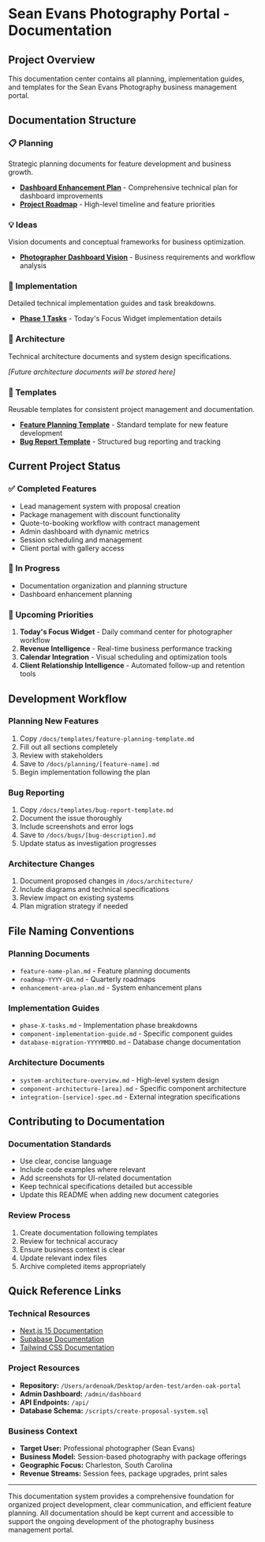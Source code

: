 # Sean Evans Photography Portal - Documentation

## **Project Overview**
This documentation center contains all planning, implementation guides, and templates for the Sean Evans Photography business management portal.

## **Documentation Structure**

### **📋 Planning**
Strategic planning documents for feature development and business growth.

- **[Dashboard Enhancement Plan](./planning/dashboard-enhancement-plan.md)** - Comprehensive technical plan for dashboard improvements
- **[Project Roadmap](./planning/roadmap.md)** - High-level timeline and feature priorities

### **💡 Ideas**  
Vision documents and conceptual frameworks for business optimization.

- **[Photographer Dashboard Vision](./ideas/photographer-dashboard-vision.md)** - Business requirements and workflow analysis

### **🔧 Implementation**
Detailed technical implementation guides and task breakdowns.

- **[Phase 1 Tasks](./implementation/phase-1-tasks.md)** - Today's Focus Widget implementation details

### **📐 Architecture**
Technical architecture documents and system design specifications.

*[Future architecture documents will be stored here]*

### **📝 Templates**
Reusable templates for consistent project management and documentation.

- **[Feature Planning Template](./templates/feature-planning-template.md)** - Standard template for new feature development
- **[Bug Report Template](./templates/bug-report-template.md)** - Structured bug reporting and tracking

## **Current Project Status**

### **✅ Completed Features**
- Lead management system with proposal creation
- Package management with discount functionality
- Quote-to-booking workflow with contract management
- Admin dashboard with dynamic metrics
- Session scheduling and management
- Client portal with gallery access

### **🔄 In Progress**
- Documentation organization and planning structure
- Dashboard enhancement planning

### **📅 Upcoming Priorities**
1. **Today's Focus Widget** - Daily command center for photographer workflow
2. **Revenue Intelligence** - Real-time business performance tracking  
3. **Calendar Integration** - Visual scheduling and optimization tools
4. **Client Relationship Intelligence** - Automated follow-up and retention tools

## **Development Workflow**

### **Planning New Features**
1. Copy `/docs/templates/feature-planning-template.md`
2. Fill out all sections completely
3. Review with stakeholders
4. Save to `/docs/planning/[feature-name].md`
5. Begin implementation following the plan

### **Bug Reporting**
1. Copy `/docs/templates/bug-report-template.md`  
2. Document the issue thoroughly
3. Include screenshots and error logs
4. Save to `/docs/bugs/[bug-description].md`
5. Update status as investigation progresses

### **Architecture Changes**
1. Document proposed changes in `/docs/architecture/`
2. Include diagrams and technical specifications
3. Review impact on existing systems
4. Plan migration strategy if needed

## **File Naming Conventions**

### **Planning Documents**
- `feature-name-plan.md` - Feature planning documents
- `roadmap-YYYY-QX.md` - Quarterly roadmaps
- `enhancement-area-plan.md` - System enhancement plans

### **Implementation Guides**  
- `phase-X-tasks.md` - Implementation phase breakdowns
- `component-implementation-guide.md` - Specific component guides
- `database-migration-YYYYMMDD.md` - Database change documentation

### **Architecture Documents**
- `system-architecture-overview.md` - High-level system design
- `component-architecture-[area].md` - Specific component architecture
- `integration-[service]-spec.md` - External integration specifications

## **Contributing to Documentation**

### **Documentation Standards**
- Use clear, concise language
- Include code examples where relevant
- Add screenshots for UI-related documentation
- Keep technical specifications detailed but accessible
- Update this README when adding new document categories

### **Review Process**
1. Create documentation following templates
2. Review for technical accuracy
3. Ensure business context is clear
4. Update relevant index files
5. Archive completed items appropriately

## **Quick Reference Links**

### **Technical Resources**
- [Next.js 15 Documentation](https://nextjs.org/docs)
- [Supabase Documentation](https://supabase.com/docs)
- [Tailwind CSS Documentation](https://tailwindcss.com/docs)

### **Project Resources**  
- **Repository:** `/Users/ardenoak/Desktop/arden-test/arden-oak-portal`
- **Admin Dashboard:** `/admin/dashboard`
- **API Endpoints:** `/api/`
- **Database Schema:** `/scripts/create-proposal-system.sql`

### **Business Context**
- **Target User:** Professional photographer (Sean Evans)
- **Business Model:** Session-based photography with package offerings
- **Geographic Focus:** Charleston, South Carolina
- **Revenue Streams:** Session fees, package upgrades, print sales

---

This documentation system provides a comprehensive foundation for organized project development, clear communication, and efficient feature planning. All documentation should be kept current and accessible to support the ongoing development of the photography business management portal.